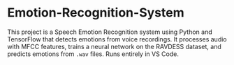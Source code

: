 # Emotion-Recognition-System
This project is a Speech Emotion Recognition system using Python and TensorFlow that detects emotions from voice recordings. It processes audio with MFCC features, trains a neural network on the RAVDESS dataset, and predicts emotions from `.wav` files. Runs entirely in VS Code.
